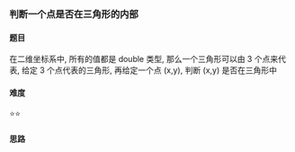 ### 判断一个点是否在三角形的内部

#### 题目
在二维坐标系中, 所有的值都是 double 类型, 那么一个三角形可以由 3 个点来代表, 给定 3 个点代表的三角形, 再给定一个点 (x,y), 判断 (x,y) 是否在三角形中

#### 难度
:star::star:

#### 思路
